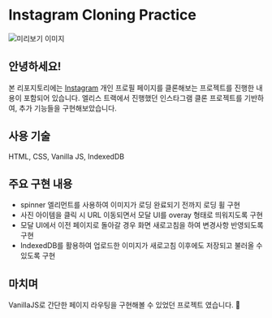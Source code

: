 # Instagram Cloning Practice

![미리보기 이미지](./Elice_SW7_insta_clone_0918.gif)

## 안녕하세요!
본 리포지토리에는 [Instagram](https://instagram.com/) 개인 프로필 페이지를 클론해보는 프로젝트를 진행한 내용이 포함되어 있습니다. 엘리스 트랙에서 진행했던 인스타그램 클론 프로젝트를 기반하여, 추가 기능들을 구현해보았습니다.

## 사용 기술
HTML, CSS, Vanilla JS, IndexedDB

## 주요 구현 내용

- spinner 엘리먼트를 사용하여 이미지가 로딩 완료되기 전까지 로딩 휠 구현
- 사진 아이템을 클릭 시 URL 이동되면서 모달 UI를 overay 형태로 띄워지도록 구현
- 모달 UI에서 이전 페이지로 돌아갈 경우 화면 새로고침을 하여 변경사항 반영되도록 구현
- IndexedDB를 활용하여 업로드한 이미지가 새로고침 이후에도 저장되고 불러올 수 있도록 구현

## 마치며
VanillaJS로 간단한 페이지 라우팅을 구현해볼 수 있었던 프로젝트 였습니다. 🥰
